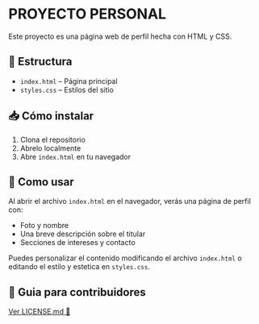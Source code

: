 # PROYECTO PERSONAL

Este proyecto es una página web de perfil hecha con HTML y CSS.

## 📁 Estructura

- `index.html` – Página principal
- `styles.css` – Estilos del sitio

## 📥 Cómo instalar

1. Clona el repositorio
2. Abrelo localmente
2. Abre `index.html` en tu navegador

## 🚀 Como usar

Al abrir el archivo `index.html` en el navegador, verás una página de perfil con:

- Foto y nombre
- Una breve descripción sobre el titular
- Secciones de intereses y contacto

Puedes personalizar el contenido modificando el archivo `index.html` o editando el estilo y estetica en `styles.css`.

## 📃 Guia para contribuidores

[Ver LICENSE.md 🪪](LICENSE.md) 